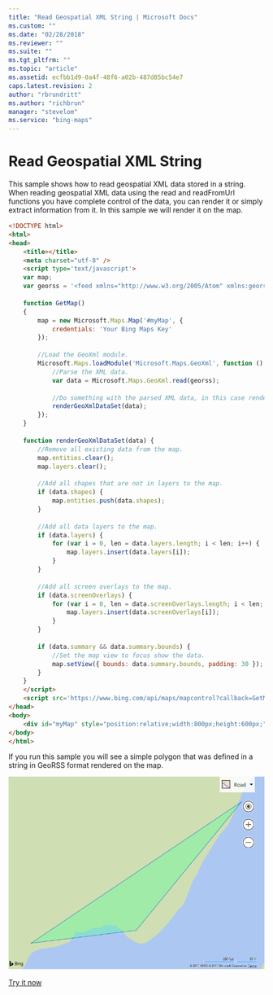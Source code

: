 ```yaml
---
title: "Read Geospatial XML String | Microsoft Docs"
ms.custom: ""
ms.date: "02/28/2018"
ms.reviewer: ""
ms.suite: ""
ms.tgt_pltfrm: ""
ms.topic: "article"
ms.assetid: ecfbb1d9-0a4f-48f6-a02b-487d85bc54e7
caps.latest.revision: 2
author: "rbrundritt"
ms.author: "richbrun"
manager: "stevelom"
ms.service: "bing-maps"
---
```


# Read Geospatial XML String

This sample shows how to read geospatial XML data stored in a string. When reading geospatial XML data using the read and readFromUrl functions you have complete control of the data, you can render it or simply extract information from it. In this sample we will render it on the map. 

```html
<!DOCTYPE html>
<html>
<head>
    <title></title>
    <meta charset="utf-8" />
    <script type='text/javascript'>
    var map;
    var georss = '<feed xmlns="http://www.w3.org/2005/Atom" xmlns:georss="http://www.georss.org/georss"><entry><title>Sample Polygon</title><georss:polygon>46.31409 -122.22616 46.31113 -122.22968 46.31083 -122.23320</georss:polygon></entry></feed>';

    function GetMap()
    {
        map = new Microsoft.Maps.Map('#myMap', {
            credentials: 'Your Bing Maps Key'
        });

        //Load the GeoXml module.
        Microsoft.Maps.loadModule('Microsoft.Maps.GeoXml', function () {
            //Parse the XML data.
            var data = Microsoft.Maps.GeoXml.read(georss);

            //Do something with the parsed XML data, in this case render it.
            renderGeoXmlDataSet(data);
        });
    }

    function renderGeoXmlDataSet(data) {
        //Remove all existing data from the map.
        map.entities.clear();
        map.layers.clear();

        //Add all shapes that are not in layers to the map.
        if (data.shapes) {
            map.entities.push(data.shapes);
        }

        //Add all data layers to the map.
        if (data.layers) {
            for (var i = 0, len = data.layers.length; i < len; i++) {
                map.layers.insert(data.layers[i]);
            }
        }

        //Add all screen overlays to the map.
        if (data.screenOverlays) {
            for (var i = 0, len = data.screenOverlays.length; i < len; i++) {
                map.layers.insert(data.screenOverlays[i]);
            }
        }

        if (data.summary && data.summary.bounds) {
            //Set the map view to focus show the data.
            map.setView({ bounds: data.summary.bounds, padding: 30 });
        }
    }
    </script> 
    <script src='https://www.bing.com/api/maps/mapcontrol?callback=GetMap' async defer></script>
</head>
<body>
    <div id="myMap" style="position:relative;width:800px;height:600px;"></div>
</body>
</html>
```

If you run this sample you will see a simple polygon that was defined in a string in GeoRSS format rendered on the map.

![BMV8_BasicGeoXml](../../media/bmv8-basicgeoxml.PNG)

[Try it now](https://bingmapsv8samples.azurewebsites.net/#GeoXml%20-%20Read)
